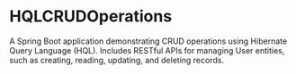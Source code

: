 # HQLCRUDOperations
A Spring Boot application demonstrating CRUD operations using Hibernate Query Language (HQL). Includes RESTful APIs for managing User entities, such as creating, reading, updating, and deleting records.
